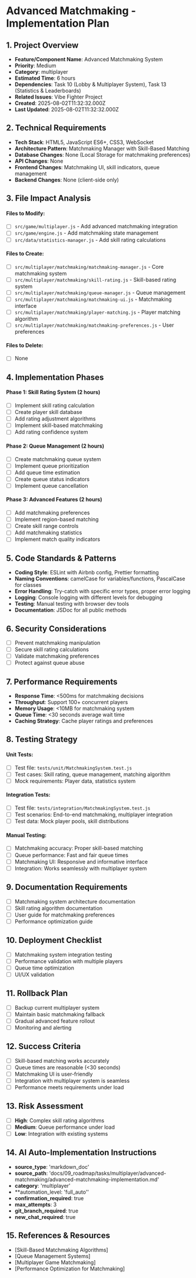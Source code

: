 # Advanced Matchmaking - Implementation Plan

## 1. Project Overview
- **Feature/Component Name**: Advanced Matchmaking System
- **Priority**: Medium
- **Category**: multiplayer
- **Estimated Time**: 6 hours
- **Dependencies**: Task 10 (Lobby & Multiplayer System), Task 13 (Statistics & Leaderboards)
- **Related Issues**: Vibe Fighter Project
- **Created**: 2025-08-02T11:32:32.000Z
- **Last Updated**: 2025-08-02T11:32:32.000Z

## 2. Technical Requirements
- **Tech Stack**: HTML5, JavaScript ES6+, CSS3, WebSocket
- **Architecture Pattern**: Matchmaking Manager with Skill-Based Matching
- **Database Changes**: None (Local Storage for matchmaking preferences)
- **API Changes**: None
- **Frontend Changes**: Matchmaking UI, skill indicators, queue management
- **Backend Changes**: None (client-side only)

## 3. File Impact Analysis
#### Files to Modify:
- [ ] `src/game/multiplayer.js` - Add advanced matchmaking integration
- [ ] `src/game/engine.js` - Add matchmaking state management
- [ ] `src/data/statistics-manager.js` - Add skill rating calculations

#### Files to Create:
- [ ] `src/multiplayer/matchmaking/matchmaking-manager.js` - Core matchmaking system
- [ ] `src/multiplayer/matchmaking/skill-rating.js` - Skill-based rating system
- [ ] `src/multiplayer/matchmaking/queue-manager.js` - Queue management
- [ ] `src/multiplayer/matchmaking/matchmaking-ui.js` - Matchmaking interface
- [ ] `src/multiplayer/matchmaking/player-matching.js` - Player matching algorithm
- [ ] `src/multiplayer/matchmaking/matchmaking-preferences.js` - User preferences

#### Files to Delete:
- [ ] None

## 4. Implementation Phases

#### Phase 1: Skill Rating System (2 hours)
- [ ] Implement skill rating calculation
- [ ] Create player skill database
- [ ] Add rating adjustment algorithms
- [ ] Implement skill-based matchmaking
- [ ] Add rating confidence system

#### Phase 2: Queue Management (2 hours)
- [ ] Create matchmaking queue system
- [ ] Implement queue prioritization
- [ ] Add queue time estimation
- [ ] Create queue status indicators
- [ ] Implement queue cancellation

#### Phase 3: Advanced Features (2 hours)
- [ ] Add matchmaking preferences
- [ ] Implement region-based matching
- [ ] Create skill range controls
- [ ] Add matchmaking statistics
- [ ] Implement match quality indicators

## 5. Code Standards & Patterns
- **Coding Style**: ESLint with Airbnb config, Prettier formatting
- **Naming Conventions**: camelCase for variables/functions, PascalCase for classes
- **Error Handling**: Try-catch with specific error types, proper error logging
- **Logging**: Console logging with different levels for debugging
- **Testing**: Manual testing with browser dev tools
- **Documentation**: JSDoc for all public methods

## 6. Security Considerations
- [ ] Prevent matchmaking manipulation
- [ ] Secure skill rating calculations
- [ ] Validate matchmaking preferences
- [ ] Protect against queue abuse

## 7. Performance Requirements
- **Response Time**: <500ms for matchmaking decisions
- **Throughput**: Support 100+ concurrent players
- **Memory Usage**: <10MB for matchmaking system
- **Queue Time**: <30 seconds average wait time
- **Caching Strategy**: Cache player ratings and preferences

## 8. Testing Strategy

#### Unit Tests:
- [ ] Test file: `tests/unit/MatchmakingSystem.test.js`
- [ ] Test cases: Skill rating, queue management, matching algorithm
- [ ] Mock requirements: Player data, statistics system

#### Integration Tests:
- [ ] Test file: `tests/integration/MatchmakingSystem.test.js`
- [ ] Test scenarios: End-to-end matchmaking, multiplayer integration
- [ ] Test data: Mock player pools, skill distributions

#### Manual Testing:
- [ ] Matchmaking accuracy: Proper skill-based matching
- [ ] Queue performance: Fast and fair queue times
- [ ] Matchmaking UI: Responsive and informative interface
- [ ] Integration: Works seamlessly with multiplayer system

## 9. Documentation Requirements
- [ ] Matchmaking system architecture documentation
- [ ] Skill rating algorithm documentation
- [ ] User guide for matchmaking preferences
- [ ] Performance optimization guide

## 10. Deployment Checklist
- [ ] Matchmaking system integration testing
- [ ] Performance validation with multiple players
- [ ] Queue time optimization
- [ ] UI/UX validation

## 11. Rollback Plan
- [ ] Backup current multiplayer system
- [ ] Maintain basic matchmaking fallback
- [ ] Gradual advanced feature rollout
- [ ] Monitoring and alerting

## 12. Success Criteria
- [ ] Skill-based matching works accurately
- [ ] Queue times are reasonable (<30 seconds)
- [ ] Matchmaking UI is user-friendly
- [ ] Integration with multiplayer system is seamless
- [ ] Performance meets requirements under load

## 13. Risk Assessment
- [ ] **High**: Complex skill rating algorithms
- [ ] **Medium**: Queue performance under load
- [ ] **Low**: Integration with existing systems

## 14. AI Auto-Implementation Instructions
- **source_type**: 'markdown_doc'
- **source_path**: 'docs/09_roadmap/tasks/multiplayer/advanced-matchmaking/advanced-matchmaking-implementation.md'
- **category**: 'multiplayer'
- **automation_level: 'full_auto''
- **confirmation_required**: true
- **max_attempts**: 3
- **git_branch_required**: true
- **new_chat_required**: true

## 15. References & Resources
- [Skill-Based Matchmaking Algorithms]
- [Queue Management Systems]
- [Multiplayer Game Matchmaking]
- [Performance Optimization for Matchmaking] 